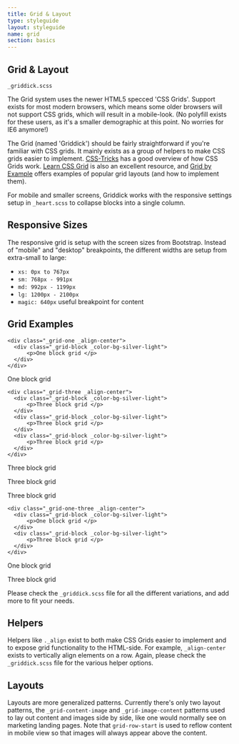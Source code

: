 ```yaml
---
title: Grid & Layout
type: styleguide
layout: styleguide
name: grid
section: basics
---
```



<main markdown="1">

## Grid & Layout

`_griddick.scss`

The Grid system uses the newer HTML5 specced 'CSS Grids'. Support exists for most modern browsers, which means some older browsers will not support CSS grids, which will result in a mobile-look. (No polyfill exists for these users, as it's a smaller demographic at this point. No worries for IE6 anymore!)

The Grid (named 'Griddick') should be fairly straightforward if you're familiar with CSS grids. It mainly exists as a group of helpers to make CSS grids easier to implement. [CSS-Tricks](https://css-tricks.com/snippets/css/complete-guide-grid/) has a good overview of how CSS Grids work. [Learn CSS Grid](http://learncssgrid.com/) is also an excellent resource, and [Grid by Example](https://gridbyexample.com/examples/) offers examples of popular grid layouts (and how to implement them).

For mobile and smaller screens, Griddick works with the responsive settings setup in `_heart.scss` to collapse blocks into a single column.  

## Responsive Sizes

The responsive grid is setup with the screen sizes from Bootstrap. Instead of "mobile" and "desktop" breakpoints, the different widths are setup from extra-small to large:

- `xs: 0px to 767px`
- `sm: 768px - 991px`
- `md: 992px - 1199px`
- `lg: 1200px - 2100px` 
- `magic: 640px` useful breakpoint for content


## Grid Examples


~~~
<div class="_grid-one _align-center">
  <div class="_grid-block _color-bg-silver-light">
      <p>One block grid </p>
  </div>
</div>
~~~

<div class="_styleguide-example">
  <div class="_grid-one">
    <div class="_grid-block _color-bg-silver-light">
        <p>One block grid </p>
    </div>
  </div>
</div>


~~~
<div class="_grid-three _align-center">
  <div class="_grid-block _color-bg-silver-light">
      <p>Three block grid </p>
  </div>
  <div class="_grid-block _color-bg-silver-light">
      <p>Three block grid </p>
  </div>
  <div class="_grid-block _color-bg-silver-light">
      <p>Three block grid </p>
  </div>
</div>
~~~

<div class="_styleguide-example">
  <div class="_grid-three">
    <div class="_grid-block _color-bg-silver-light">
        <p>Three block grid </p>
    </div>
    <div class="_grid-block _color-bg-silver-light">
        <p>Three block grid </p>
    </div>
    <div class="_grid-block _color-bg-silver-light">
        <p>Three block grid </p>
    </div>
  </div>
</div>



~~~
<div class="_grid-one-three _align-center">
  <div class="_grid-block _color-bg-silver-light">
      <p>One block grid </p>
  </div>
  <div class="_grid-block _color-bg-silver-light">
      <p>Three block grid </p>
  </div>
</div>
~~~

<div class="_styleguide-example">
<div class="_grid-one-three">
  <div class="_grid-block _color-bg-silver-light">
      <p>One block grid </p>
  </div>
  <div class="_grid-block _color-bg-silver-light">
      <p>Three block grid </p>
  </div>
</div>
</div>


Please check the `_griddick.scss` file for all the different variations, and add more to fit your needs.


## Helpers

Helpers like `._align` exist to both make CSS Grids easier to implement and to expose grid functionality to the HTML-side. For example, `_align-center` exists to vertically align elements on a row. Again, please check the `_griddick.scss` file for the various helper options.


## Layouts

Layouts are more generalized patterns. Currently there's only two layout patterns, the `_grid-content-image` and `_grid-image-content` patterns used to lay out content and images side by side, like one would normally see on marketing landing pages. Note that `grid-row-start` is used to reflow content in mobile view so that images will always appear above the content.


</main>



